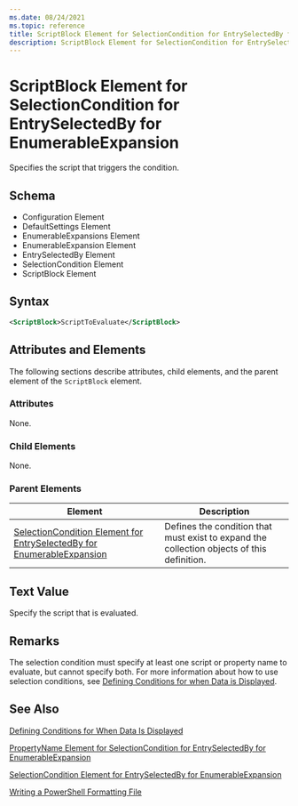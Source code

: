 ```yaml
---
ms.date: 08/24/2021
ms.topic: reference
title: ScriptBlock Element for SelectionCondition for EntrySelectedBy for EnumerableExpansion
description: ScriptBlock Element for SelectionCondition for EntrySelectedBy for EnumerableExpansion
---
```

# ScriptBlock Element for SelectionCondition for EntrySelectedBy for EnumerableExpansion

Specifies the script that triggers the condition.

## Schema

- Configuration Element
- DefaultSettings Element
- EnumerableExpansions Element
- EnumerableExpansion Element
- EntrySelectedBy Element
- SelectionCondition Element
- ScriptBlock Element

## Syntax

```xml
<ScriptBlock>ScriptToEvaluate</ScriptBlock>
```

## Attributes and Elements

The following sections describe attributes, child elements, and the parent element of the
`ScriptBlock` element.

### Attributes

None.

### Child Elements

None.

### Parent Elements

|Element|Description|
|-------------|-----------------|
|[SelectionCondition Element for EntrySelectedBy for EnumerableExpansion](./selectioncondition-element-for-entryselectedby-for-enumerableexpansion-format.md)|Defines the condition that must exist to expand the collection objects of this definition.|

## Text Value

Specify the script that is evaluated.

## Remarks

The selection condition must specify at least one script or property name to evaluate, but cannot
specify both. For more information about how to use selection conditions, see [Defining Conditions for when Data is Displayed](./defining-conditions-for-displaying-data.md).

## See Also

[Defining Conditions for When Data Is Displayed](./defining-conditions-for-displaying-data.md)

[PropertyName Element for SelectionCondition for EntrySelectedBy for EnumerableExpansion](./propertyname-element-for-selectioncondition-for-entryselectedby-for-enumerableexpansion-format.md)

[SelectionCondition Element for EntrySelectedBy for EnumerableExpansion](./selectioncondition-element-for-entryselectedby-for-enumerableexpansion-format.md)

[Writing a PowerShell Formatting File](./writing-a-powershell-formatting-file.md)

